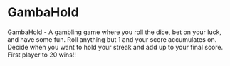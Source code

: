 # GambaHold

GambaHold - A gambling game where you roll the dice, bet on your luck, and have some fun. Roll anything but 1 and your score accumulates on. Decide when you want to hold your streak and add up to your final score. First player to 20 wins!!
